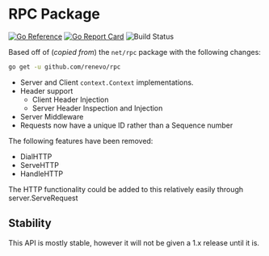 # RPC Package

[![Go Reference](https://pkg.go.dev/badge/github.com/renevo/rpc.svg)](https://pkg.go.dev/github.com/renevo/rpc)
[![Go Report Card](https://goreportcard.com/badge/github.com/renevo/rpc)](https://goreportcard.com/report/github.com/renevo/rpc)
![Build Status](https://github.com/renevo/rpc/actions/workflows/go.yml/badge.svg)

Based off of (*copied from*) the `net/rpc` package with the following changes:

```bash
go get -u github.com/renevo/rpc
```

* Server and Client `context.Context` implementations.
* Header support
  * Client Header Injection
  * Server Header Inspection and Injection
* Server Middleware
* Requests now have a unique ID rather than a Sequence number

The following features have been removed:

* DialHTTP
* ServeHTTP
* HandleHTTP

The HTTP functionality could be added to this relatively easily through server.ServeRequest

## Stability

This API is mostly stable, however it will not be given a 1.x release until it is.
